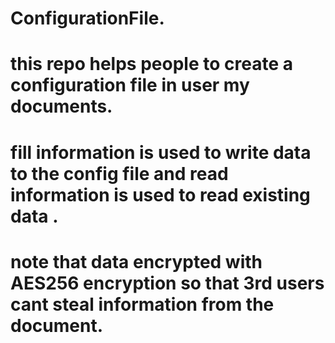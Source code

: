 # ConfigurationFile.

# this repo helps people to create a configuration file in user my documents.

# fill information is used to write data to the config file and read information is used to read existing data .

# note that data encrypted with AES256 encryption so that 3rd users cant steal information from the document.
